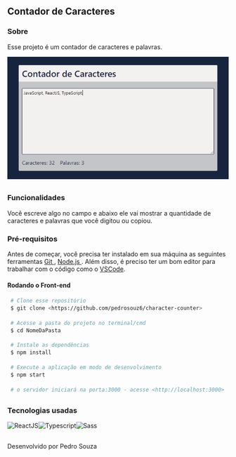 ## Contador de Caracteres

### Sobre

<p> Esse projeto é um contador de caracteres e palavras.  </p>

<img src="./counter-img.png" />

##

### Funcionalidades 

<p>Você escreve algo no campo e abaixo ele vai mostrar a quantidade de caracteres e palavras que você digitou ou copiou.</p>

### Pré-requisitos

<p> Antes de começar, você precisa ter instalado em sua máquina as seguintes ferramentas <a href='https://git-scm.com/downloads'> Git </a>, 
  <a href='https://nodejs.org/en/download/'> Node.js </a> . Além disso, é preciso ter um bom editor para trabalhar com o código como o <a href='https://code.visualstudio.com/'> VSCode</a>. </p>

#### Rodando o Front-end
 ``` bash
  # Clone esse repositório
  $ git clone <https://github.com/pedrosouz6/character-counter>
  
  # Acesse a pasta do projeto no terminal/cmd
  $ cd NomeDaPasta
  
  # Instale as dependências
  $ npm install
  
  # Execute a aplicação em modo de desenvolvimento
  $ npm start
  
  # o servidor iniciará na porta:3000 - acesse <http://localhost:3000>
```

##

### Tecnologias usadas

<div style='display: flex;'>
  <img src='https://img.shields.io/badge/React-20232A?style=for-the-badge&logo=react&logoColor=61DAFB' alt='ReactJS' />
  <img src='https://img.shields.io/badge/TypeScript-007ACC?style=for-the-badge&logo=typescript&logoColor=white' alt='Typescript' />
  <img src='https://img.shields.io/badge/Sass-CC6699?style=for-the-badge&logo=sass&logoColor=white' alt='Sass' />
</div>

##

<p> Desenvolvido por Pedro Souza </p>
